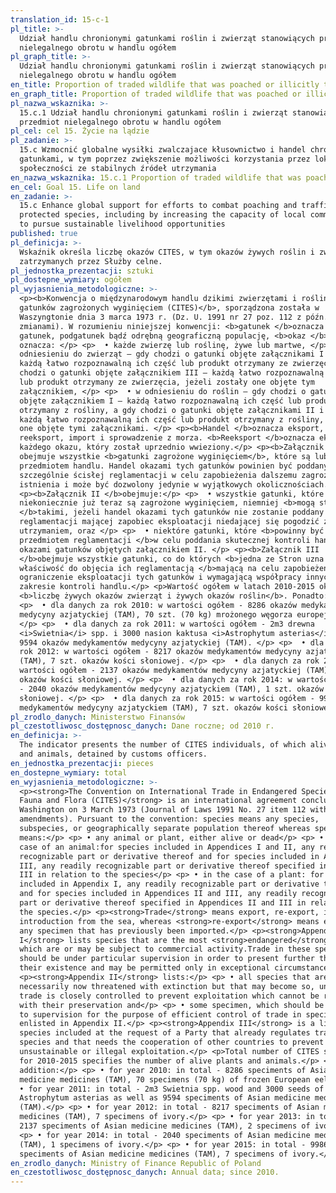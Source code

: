 ```yaml
---
translation_id: 15-c-1
pl_title: >-
  Udział handlu chronionymi gatunkami roślin i zwierząt stanowiących przedmiot
  nielegalnego obrotu w handlu ogółem
pl_graph_title: >-
  Udział handlu chronionymi gatunkami roślin i zwierząt stanowiących przedmiot
  nielegalnego obrotu w handlu ogółem
en_title: Proportion of traded wildlife that was poached or illicitly trafficked
en_graph_title: Proportion of traded wildlife that was poached or illicitly trafficked
pl_nazwa_wskaznika: >-
  15.c.1 Udział handlu chronionymi gatunkami roślin i zwierząt stanowiących
  przedmiot nielegalnego obrotu w handlu ogółem
pl_cel: cel 15. Życie na lądzie
pl_zadanie: >-
  15.c Wzmocnić globalne wysiłki zwalczajace kłusownictwo i handel chronionymi
  gatunkami, w tym poprzez zwiększenie możliwości korzystania przez lokalne
  społeczności ze stabilnych źródeł utrzymania
en_nazwa_wskaznika: 15.c.1 Proportion of traded wildlife that was poached or illicitly trafficked
en_cel: Goal 15. Life on land
en_zadanie: >-
  15.c Enhance global support for efforts to combat poaching and trafficking of
  protected species, including by increasing the capacity of local communities
  to pursue sustainable livelihood opportunities
published: true
pl_definicja: >-
  Wskaźnik określa liczbę okazów CITES, w tym okazów żywych roślin i zwierząt,
  zatrzymanych przez Służby celne.
pl_jednostka_prezentacji: sztuki
pl_dostepne_wymiary: ogółem
pl_wyjasnienia_metodologiczne: >-
  <p><b>Konwencja o międzynarodowym handlu dzikimi zwierzętami i roślinami
  gatunków zagrożonych wyginięciem (CITES)</b>, sporządzona została w
  Waszyngtonie dnia 3 marca 1973 r. (Dz. U. 1991 nr 27 poz. 112 z późn.
  zmianami). W rozumieniu niniejszej konwencji: <b>gatunek </b>oznacza każdy
  gatunek, podgatunek bądź odrębną geograficzną populację, <b>okaz </b>natomiast
  oznacza: </p> <p>  • każde zwierzę lub roślinę, żywe lub martwe, </p> <p>  • w
  odniesieniu do zwierząt – gdy chodzi o gatunki objęte załącznikami I i II –
  każdą łatwo rozpoznawalną ich część lub produkt otrzymany ze zwierzęcia, a gdy
  chodzi o gatunki objęte załącznikiem III – każdą łatwo rozpoznawalną ich część
  lub produkt otrzymany ze zwierzęcia, jeżeli zostały one objęte tym
  załącznikiem, </p> <p>  • w odniesieniu do roślin – gdy chodzi o gatunki
  objęte załącznikiem I – każdą łatwo rozpoznawalną ich część lub produkt
  otrzymany z rośliny, a gdy chodzi o gatunki objęte załącznikami II i III –
  każdą łatwo rozpoznawalną ich część lub produkt otrzymany z rośliny, jeżeli są
  one objęte tymi załącznikami. </p> <p><b>Handel </b>oznacza eksport,
  reeksport, import i sprowadzenie z morza. <b>Reeksport </b>oznacza eksport
  każdego okazu, który został uprzednio wwieziony.</p> <p><b>Załącznik I</b>
  obejmuje wszystkie <b>gatunki zagrożone wyginięciem</b>, które są lub mogą być
  przedmiotem handlu. Handel okazami tych gatunków powinien być poddany
  szczególnie ścisłej reglamentacji w celu zapobieżenia dalszemu zagrożeniu ich
  istnienia i może być dozwolony jedynie w wyjątkowych okolicznościach.</p>
  <p><b>Załącznik II </b>obejmuje:</p> <p>  • wszystkie gatunki, które wprawdzie
  niekoniecznie już teraz są zagrożone wyginięciem, niemniej <b>mogą stać się
  </b>takimi, jeżeli handel okazami tych gatunków nie zostanie poddany ścisłej
  reglamentacji mającej zapobiec eksploatacji niedającej się pogodzić z ich
  utrzymaniem, oraz </p> <p>  • niektóre gatunki, które <b>powinny być
  przedmiotem reglamentacji </b>w celu poddania skutecznej kontroli handle
  okazami gatunków objętych załącznikiem II. </p> <p><b>Załącznik III
  </b>obejmuje wszystkie gatunki, co do których <b>jedna ze Stron uzna swoją
  właściwość do objęcia ich reglamentacją </b>mającą na celu zapobieżenie lub
  ograniczenie eksploatacji tych gatunków i wymagającą współpracy innych Stron w
  zakresie kontroli handlu.</p> <p>Wartość ogółem w latach 2010-2015 określa
  <b>liczbę żywych okazów zwierząt i żywych okazów roślin</b>. Ponadto: </p>
  <p>  • dla danych za rok 2010: w wartości ogółem - 8286 okazów medykamentów
  medycyny azjatyckiej (TAM), 70 szt. (70 kg) mrożonego węgorza europejskiego.
  </p> <p>  • dla danych za rok 2011: w wartości ogółem - 2m3 drewna
  <i>Swietnia</i> spp. i 3000 nasion kaktusa <i>Astrophytum asterias</i> oraz
  9594 okazów medykamentów medycyny azjatyckiej (TAM). </p> <p>  • dla danych za
  rok 2012: w wartości ogółem - 8217 okazów medykamentów medycyny azjatyckiej
  (TAM), 7 szt. okazów kości słoniowej. </p> <p>  • dla danych za rok 2013: w
  wartości ogółem - 2137 okazów medykamentów medycyny azjatyckiej (TAM), 2 szt.
  okazów kości słoniowej. </p> <p>  • dla danych za rok 2014: w wartości ogółem
  - 2040 okazów medykamentów medycyny azjatyckiem (TAM), 1 szt. okazów kości
  słoniowej. </p> <p>  • dla danych za rok 2015: w wartości ogółem - 9986 okazów
  medykamentów medycyny azjatyckiem (TAM), 7 szt. okazów kości słoniowej.</p>
pl_zrodlo_danych: Ministerstwo Finansów
pl_czestotliwosc_dostępnosc_danych: Dane roczne; od 2010 r.
en_definicja: >-
  The indicator presents the number of CITES individuals, of which alive plants
  and animals, detained by customs officers.
en_jednostka_prezentacji: pieces
en_dostepne_wymiary: total
en_wyjasnienia_metodologiczne: >-
  <p><strong>The Convention on International Trade in Endangered Species of Wild
  Fauna and Flora (CITES)</strong> is an international agreement concluded in
  Washington on 3 March 1973 (Journal of Laws 1991 No. 27 item 112 with later
  amendments). Pursuant to the convention: species means any species,
  subspecies, or geographically separate population thereof whereas specimen
  means:</p> <p> • any animal or plant, either alive or dead</p> <p> • in the
  case of an animal:for species included in Appendices I and II, any readily
  recognizable part or derivative thereof and for species included in Appendix
  III, any readily recognizable part or derivative thereof specified in Appendix
  III in relation to the species</p> <p> • in the case of a plant: for species
  included in Appendix I, any readily recognizable part or derivative thereof
  and for species included in Appendices II and III, any readily recognizable
  part or derivative thereof specified in Appendices II and III in relation to
  the species.</p> <p><strong>Trade</strong> means export, re-export, import and
  introduction from the sea, whereas <strong>re-export</strong> means export of
  any specimen that has previously been imported.</p> <p><strong>Appendix
  I</strong> lists species that are the most <strong>endangered</strong> or
  which are or may be subject to commercial activity.Trade in these species
  should be under particular supervision in order to present further threat to
  their existence and may be permitted only in exceptional circumstances.</p>
  <p><strong>Appendix II</strong> lists:</p> <p> • all species that are not
  necessarily now threatened with extinction but that may become so, unless
  trade is closely controlled to prevent exploitation which cannot be reconciled
  with their preservation and</p> <p> • some specimen, which should be subject
  to supervision for the purpose of efficient control of trade in species
  enlisted in Appendix II.</p> <p><strong>Appendix III</strong> is a list of
  species included at the request of a Party that already regulates trade in the
  species and that needs the cooperation of other countries to prevent
  unsustainable or illegal exploitation.</p> <p>Total number of CITES speciments
  for 2010-2015 specifies the number of alive plants and animals.</p> <p>In
  addition:</p> <p> • for year 2010: in total - 8286 speciments of Asian
  medicine medicines (TAM), 70 specimens (70 kg) of frozen European eel.</p> <p>
  • for year 2011: in total - 2m3 Swietnia spp. wood and 3000 seeds of cactus
  Astrophytum asterias as well as 9594 speciments of Asian medicine medicines
  (TAM).</p> <p> • for year 2012: in total - 8217 speciments of Asian medicine
  medicines (TAM), 7 specimens of ivory.</p> <p> • for year 2013: in total -
  2137 speciments of Asian medicine medicines (TAM), 2 specimens of ivory.</p>
  <p> • for year 2014: in total - 2040 speciments of Asian medicine medicines
  (TAM), 1 specimens of ivory.</p> <p> • for year 2015: in total - 9986
  speciments of Asian medicine medicines (TAM), 7 specimens of ivory.</p>
en_zrodlo_danych: Ministry of Finance Republic of Poland
en_czestotliwosc_dostępnosc_danych: Annual data; since 2010.
---
```

